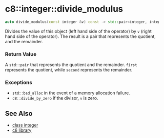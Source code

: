# c8::integer::divide\_modulus #

```cpp
auto divide_modulus(const integer &v) const -> std::pair<integer, integer>;
```

Divides the value of this object (left hand side of the operator) by `v` (right hand side of the operator).  The result is a pair that represents the quotient, and the remainder.

### Return Value ###

A `std::pair` that represents the quotient and the remainder.  `first` represents the quotient, while `second` represents the remainder.

### Exceptions ###

* `std::bad_alloc` in the event of a memory allocation failure.
* `c8::divide_by_zero` if the divisor, `v` is zero.

## See Also ##

* [class integer](c8_integer)
* [c8 library](c8)

